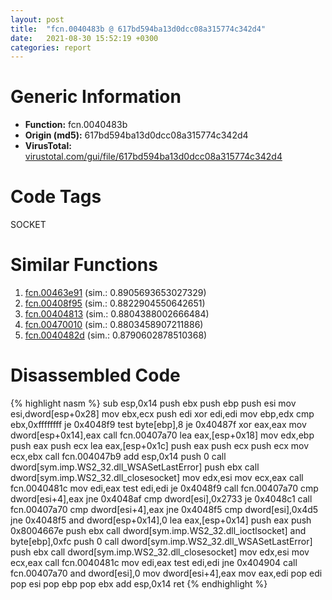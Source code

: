 ```yaml
---
layout: post
title:  "fcn.0040483b @ 617bd594ba13d0dcc08a315774c342d4"
date:   2021-08-30 15:52:19 +0300
categories: report
---
```


# Generic Information
- **Function:** fcn.0040483b
- **Origin (md5):** 617bd594ba13d0dcc08a315774c342d4
- **VirusTotal:** [virustotal.com/gui/file/617bd594ba13d0dcc08a315774c342d4][virustotal_ref]

# Code Tags
<span class="tag" id="SOCKET">SOCKET</span>


# Similar Functions

1. [fcn.00463e91][similar_1_ref] (sim.: 0.8905693653027329)
2. [fcn.00408f95][similar_2_ref] (sim.: 0.8822904550642651)
3. [fcn.00404813][similar_3_ref] (sim.: 0.8804388002666484)
4. [fcn.00470010][similar_4_ref] (sim.: 0.8803458907211886)
5. [fcn.0040482d][similar_5_ref] (sim.: 0.8790602878510368)


# Disassembled Code

{% highlight nasm %}
sub esp,0x14
push ebx
push ebp
push esi
mov esi,dword[esp+0x28]
mov ebx,ecx
push edi
xor edi,edi
mov ebp,edx
cmp ebx,0xffffffff
je 0x4048f9
test byte[ebp],8
je 0x40487f
xor eax,eax
mov dword[esp+0x14],eax
call fcn.00407a70
lea eax,[esp+0x18]
mov edx,ebp
push eax
push ecx
lea eax,[esp+0x1c]
push eax
push ecx
push ecx
mov ecx,ebx
call fcn.004047b9
add esp,0x14
push 0
call dword[sym.imp.WS2_32.dll_WSASetLastError]
push ebx
call dword[sym.imp.WS2_32.dll_closesocket]
mov edx,esi
mov ecx,eax
call fcn.0040481c
mov edi,eax
test edi,edi
je 0x4048f9
call fcn.00407a70
cmp dword[esi+4],eax
jne 0x4048af
cmp dword[esi],0x2733
je 0x4048c1
call fcn.00407a70
cmp dword[esi+4],eax
jne 0x4048f5
cmp dword[esi],0x4d5
jne 0x4048f5
and dword[esp+0x14],0
lea eax,[esp+0x14]
push eax
push 0x8004667e
push ebx
call dword[sym.imp.WS2_32.dll_ioctlsocket]
and byte[ebp],0xfc
push 0
call dword[sym.imp.WS2_32.dll_WSASetLastError]
push ebx
call dword[sym.imp.WS2_32.dll_closesocket]
mov edx,esi
mov ecx,eax
call fcn.0040481c
mov edi,eax
test edi,edi
jne 0x404904
call fcn.00407a70
and dword[esi],0
mov dword[esi+4],eax
mov eax,edi
pop edi
pop esi
pop ebp
pop ebx
add esp,0x14
ret 
{% endhighlight %}


[similar_1_ref]: /report/fcn.00463e91@d96761eb00d2d97e2b6f5ffffed0b46a
[similar_2_ref]: /report/fcn.00408f95@fbf34fa6d7da2b8e1de5133a8ca34847
[similar_3_ref]: /report/fcn.00404813@e16f74a2849182d98050864255e902f8
[similar_4_ref]: /report/fcn.00470010@4fe6510221c33bf023f6abed461fc13f
[similar_5_ref]: /report/fcn.0040482d@a314f14b11fc4f772a3e30c11b5cb1d4
[virustotal_ref]: https://www.virustotal.com/gui/file/617bd594ba13d0dcc08a315774c342d4